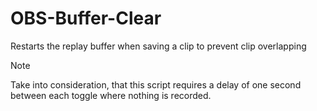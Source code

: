 # OBS-Buffer-Clear
Restarts the replay buffer when saving a clip to prevent clip overlapping

> [!NOTE]
> Take into consideration, that this script requires a delay of one second between each toggle where nothing is recorded.
